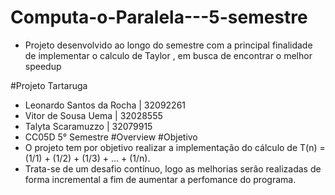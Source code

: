 # Computa-o-Paralela---5-semestre
- Projeto desenvolvido ao longo do semestre com a principal finalidade de implementar o calculo de Taylor , em busca de encontrar o melhor speedup

#Projeto Tartaruga
- Leonardo Santos da Rocha | 32092261
- Vitor de Sousa Uema | 32028555
- Talyta Scaramuzzo | 32079915
- CC05D  5° Semestre
#Overview
#Objetivo
- O projeto tem por objetivo realizar a implementação do cálculo de T(n) = (1/1) + (1/2) + (1/3) + ... + (1/n).
- Trata-se de um desafio contínuo, logo as melhorias serão realizadas de forma incremental a fim de aumentar a perfomance do programa.
